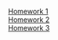 [Homework 1](https://stepanchik2005.github.io/Genius_Homework/genius-homework-1)<br>
[Homework 2](https://stepanchik2005.github.io/Genius_Homework/genius-homework-2)<br>
[Homework 3](https://stepanchik2005.github.io/Genius_Homework/genius-homework-3)<br>
